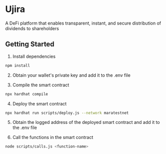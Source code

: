 # Ujira

A DeFi platform that enables transparent, instant, and secure distribution of dividends to shareholders

## Getting Started

1.  Install dependencies

```bash
npm install
```

2. Obtain your wallet's private key and add it to the .env file

3. Compile the smart contract

```bash
npx hardhat compile
```

4. Deploy the smart contract

```bash
npx hardhat run scripts/deploy.js --network maratestnet
```

5. Obtain the logged address of the deployed smart contract and add it to the .env file

6. Call the functions in the smart contract

```bash
node scripts/calls.js <function-name>
```
